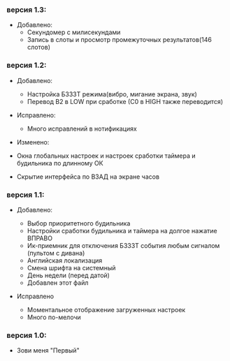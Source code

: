 ### версия 1.3:
- Добавлено:
  - Секундомер с милисекундами
  - Запись в слоты и просмотр промежуточных результатов(146 слотов)
  
### версия 1.2:
- Добавлено:
  - Настройка БЗЗЗТ режима(вибро, мигание экрана, звук)
  - Перевод B2 в LOW при сработке (С0 в HIGH также переводится)

- Исправлено:
  - Много исправлений в нотификациях

- Изменено:
 - Окна глобальных настроек и настроек сработки таймера и будильника по длинному ОК
 - Скрытие интерфейса по ВЗАД на экране часов 

### версия 1.1:
- Добавлено:
  - Выбор приоритетного будильника
  - Настройки сработки будильника и таймера на долгое нажатие ВПРАВО
  - Ик-приемник для отключения БЗЗЗТ события любым сигналом (пультом с дивана)
  - Английская локализация
  - Смена шрифта на системный
  - День недели (перед датой)
  - Добавлен этот файл

- Исправлено
  - Моментальное отображение загруженных настроек
  - Много по-мелочи

### версия 1.0:
- Зови меня "Первый"